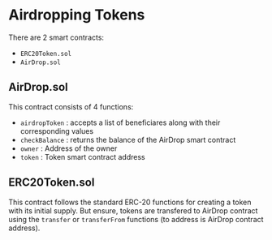 # Airdropping Tokens

There are 2 smart contracts:
- `ERC20Token.sol`
- `AirDrop.sol`

## AirDrop.sol

This contract consists of 4 functions:
- `airdropToken` : accepts a list of beneficiares along with their corresponding values
- `checkBalance` : returns the balance of the AirDrop smart contract
- `owner` : Address of the owner
- `token` : Token smart contract address

##  ERC20Token.sol

This contract follows the standard ERC-20 functions for creating a token with its initial supply. But ensure, tokens are transfered to AirDrop contract using the `transfer` or `transferFrom` functions (to address is AirDrop contract address).
